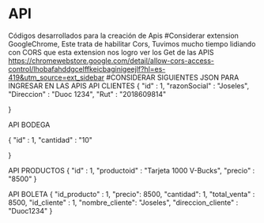 # API
Códigos desarrollados para la creación de Apis
#Considerar extension GoogleChrome, Este trata de habilitar Cors, Tuvimos mucho tiempo lidiando con CORS que esta extension nos logro ver los Get de las APIS
https://chromewebstore.google.com/detail/allow-cors-access-control/lhobafahddgcelffkeicbaginigeejlf?hl=es-419&utm_source=ext_sidebar
#CONSIDERAR SIGUIENTES JSON PARA INGRESAR EN LAS APIS
API CLIENTES
{
"id" : 1,
"razonSocial" : "Joseles",
"Direccion" : "Duoc 1234",
"Rut" : "2018609814"

}


API BODEGA

{
"id" : 1,
"cantidad" : "10"

}

API PRODUCTOS
{
"id" : 1,
"productoid" : "Tarjeta 1000 V-Bucks",
"precio" : "8500"
}

API BOLETA
{
            "id_producto" : 1,
            "precio": 8500,
            "cantidad": 1,
            "total_venta" : 8500,
            "id_cliente" : 1,
            "nombre_cliente": "Joseles",
            "direccion_cliente" : "Duoc1234" 
}
